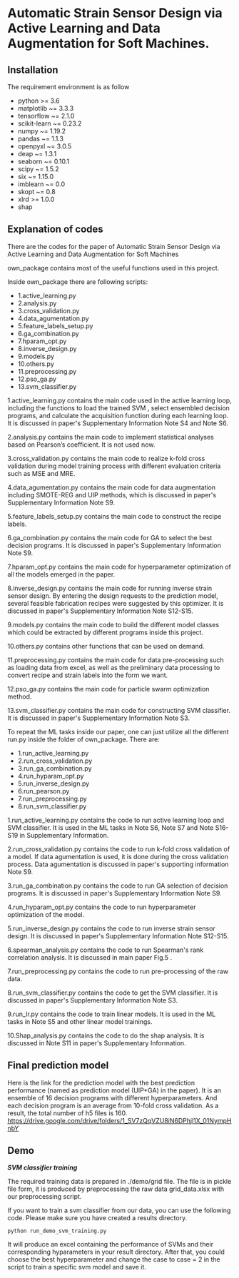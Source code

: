 # Automatic Strain Sensor Design via Active Learning and Data Augmentation for Soft Machines.

## Installation ##
The requirement environment is as follow
* python >= 3.6
* matplotlib ~= 3.3.3
* tensorflow ~= 2.1.0
* scikit-learn ~= 0.23.2
* numpy ~= 1.19.2
* pandas ~= 1.1.3
* openpyxl ~= 3.0.5
* deap ~= 1.3.1
* seaborn ~= 0.10.1
* scipy ~= 1.5.2
* six ~= 1.15.0
* imblearn ~= 0.0
* skopt ~= 0.8
* xlrd >= 1.0.0
* shap

## Explanation of codes ##
There are the codes for the paper of Automatic Strain Sensor Design via Active Learning and Data Augmentation for Soft Machines

own_package contains most of the useful functions used in this project.

Inside own_package there are following scripts:
* 1.active_learning.py
* 2.analysis.py
* 3.cross_validation.py
* 4.data_agumentation.py
* 5.feature_labels_setup.py
* 6.ga_combination.py
* 7.hparam_opt.py
* 8.inverse_design.py
* 9.models.py
* 10.others.py
* 11.preprocessing.py
* 12.pso_ga.py
* 13.svm_classifier.py

1.active_learning.py contains the main code used in the active learning loop, including the functions to load the trained SVM , select ensembled decision programs, and calculate the acquisition function during each learning loop. It is discussed in paper's Supplementary Information Note S4 and Note S6.

2.analysis.py contains the main code to implement statistical analyses based on Pearson’s coefficient. It is not used now.

3.cross_validation.py contains the main code to realize k-fold cross validation during model training process with different evaluation criteria such as MSE and MRE.

4.data_agumentation.py contains the main code for data augmentation including SMOTE-REG and UIP methods, which is discussed in paper's Supplementary Information Note S9.

5.feature_labels_setup.py contains the main code to construct the recipe labels.

6.ga_combination.py contains the main code for GA to select the best decision programs. It is discussed in paper's Supplementary Information Note S9.

7.hparam_opt.py contains the main code for hyperparameter optimization of all the models emerged in the paper.

8.inverse_design.py contains the main code for running inverse strain sensor design. By entering the design requests to the prediction model, several feasible fabrication recipes were suggested by this optimizer. It is discussed in paper's Supplementary Information Note S12-S15.

9.models.py contains the main code to build the different model classes which could be extracted by different programs inside this project.

10.others.py contains other functions that can be used on demand.

11.preprocessing.py contains the main code for data pre-processing such as loading data from excel, as well as the preliminary data processing to convert recipe and strain labels into the form we want.

12.pso_ga.py contains the main code for particle swarm optimization method.

13.svm_classifier.py contains the main code for constructing SVM classifier. It is discussed in paper's Supplementary Information Note S3.

To repeat the ML tasks inside our paper, one can just utilize all the different run.py inside the folder of own_package. There are:

* 1.run_active_learning.py
* 2.run_cross_validation.py
* 3.run_ga_combination.py
* 4.run_hyparam_opt.py
* 5.run_inverse_design.py
* 6.run_pearson.py
* 7.run_preprocessing.py
* 8.run_svm_classifier.py

1.run_active_learning.py contains the code to run active learning loop and SVM classifier. It is used in the ML tasks in Note S6, Note S7 and Note S16-S19 in Supplementary Information.

2.run_cross_validation.py contains the code to run k-fold cross validation of a model. If data agumentation is used, it is done during the cross validation process. Data agumentation is discussed in paper's supporting information Note S9.

3.run_ga_combination.py contains the code to run GA selection of decision programs. It is discussed in paper's Supplementary Information Note S9.

4.run_hyparam_opt.py contains the code to run hyperparameter optimization of the model.

5.run_inverse_design.py contains the code to run inverse strain sensor design. It is discussed in paper's Supplementary Information Note S12-S15.

6.spearman_analysis.py contains the code to run Spearman's rank correlation analysis. It is discussed in main paper Fig.5 .

7.run_preprocessing.py contains the code to run pre-processing of the raw data.

8.run_svm_classifier.py contains the code to get the SVM classifier. It is discussed in paper's Supplementary Information Note S3.

9.run_lr.py contains the code to train linear models. It is used in the ML tasks in Note S5 and other linear model trainings. 

10.Shap_analysis.py contains the code to do the shap analysis. It is discussed in Note S11 in paper's Supplementary Information.



## Final prediction model ##
Here is the link for the prediction model with the best prediction performance (named as prediction model (UIP+GA) in the paper). It is an ensemble of 16 decision programs with different hyperparameters. And each decision program is an average from 10-fold cross validation. As a result, the total number of h5 files is 160. 
https://drive.google.com/drive/folders/1_SV7zQqVZU8iN6DPhjl1X_01NympHnbY

## Demo ##
***SVM classifier training***

The required training data is prepared in ./demo/grid file. The file is in pickle file form, it is produced by preprocessing the raw data grid_data.xlsx with our preprocessing script. 

If you want to train a svm classifier from our data, you can use the following code. Please make sure you have created a results directory. 
```
python run_demo_svm_training.py
```
It will produce an excel containing the performance of SVMs and their corresponding hyparameters in your result directory. After that, you could choose the best hyperparameter and change the case to case = 2 in the script to train a specific svm model and save it.
